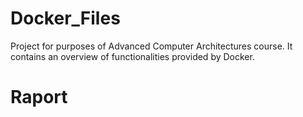 # Docker_Files
Project for purposes of Advanced Computer Architectures course. It contains an overview of functionalities provided by Docker.

# Raport
